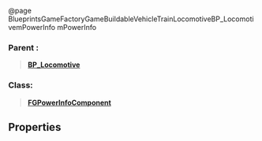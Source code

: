 @page BlueprintsGameFactoryGameBuildableVehicleTrainLocomotiveBP_LocomotivemPowerInfo mPowerInfo
### Parent :
<b><a href="_blueprints_game_factory_game_buildable_vehicle_train_locomotive_b_p__locomotive.html"><blockquote>BP_Locomotive</blockquote></a></b>
### Class:
<b><a href="_class_script_f_g_power_info_component.html"><blockquote>FGPowerInfoComponent</blockquote></a></b>
## Properties
